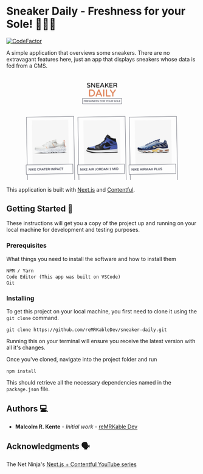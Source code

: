 # Sneaker Daily - Freshness for your Sole! 🚀🚀🚀

[![CodeFactor](https://www.codefactor.io/repository/github/remrkabledev/sneaker-daily/badge)](https://www.codefactor.io/repository/github/remrkabledev/sneaker-daily)

A simple application that overviews some sneakers. There are no extravagant features here, just an app that displays sneakers whose data is fed from a CMS. 

![sneaker-gif](./assets/sneaker.gif)


This application is built with [Next.js](https://nextjs.org/) and [Contentful](https://www.contentful.com/). 

## Getting Started 🏁

These instructions will get you a copy of the project up and running on your local machine for development and testing purposes.
### Prerequisites

What things you need to install the software and how to install them

```
NPM / Yarn
Code Editor (This app was built on VSCode)
Git
```

### Installing

To get this project on your local machine, you first need to clone it using the `git clone` command.

```
git clone https://github.com/reMRKableDev/sneaker-daily.git
```

Running this on your terminal will ensure you receive the latest version with all it's changes.

Once you've cloned, navigate into the project folder and run

```
npm install
```

This should retrieve all the necessary dependencies named in the `package.json` file.

## Authors 💻

- **Malcolm R. Kente** - _Initial work_ - [reMRKable Dev](https://remrkabledev.com/)

## Acknowledgments 🗣️

The Net Ninja's [Next.js + Contentful YouTube series](https://www.youtube.com/playlist?list=PL4cUxeGkcC9jClk8wl1yJcN3Zlrr8YSA1)